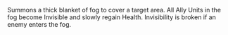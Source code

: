 Summons a thick blanket of fog to cover a target area. All Ally Units in the fog become Invisible and slowly regain Health. Invisibility is broken if an enemy enters the fog.
